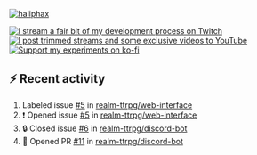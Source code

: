 [![haliphax](https://pbs.twimg.com/profile_banners/458808076/1545597092/1500x500)](https://haliphax.dev)

[![I stream a fair bit of my development process on Twitch](https://img.shields.io/twitch/status/haliphax?logo=twitch&style=for-the-badge)](https://twitch.tv/haliphax) &nbsp; [![I post trimmed streams and some exclusive videos to YouTube](https://img.shields.io/badge/youtube-watch-f00?logo=youtube&style=for-the-badge)](https://youtube.com/haliphaxyt) &nbsp; [![Support my experiments on ko-fi](https://img.shields.io/badge/kofi-support-ff5e5b?logo=ko-fi&style=for-the-badge)](https://ko-fi.com/haliphax)

## ⚡ Recent activity

<!--START_SECTION:activity-->

1.  Labeled issue [#5](https://github.com/realm-ttrpg/web-interface/issues/5) in [realm-ttrpg/web-interface](https://github.com/realm-ttrpg/web-interface)
2. ❗ Opened issue [#5](https://github.com/realm-ttrpg/web-interface/issues/5) in [realm-ttrpg/web-interface](https://github.com/realm-ttrpg/web-interface)
3. 🔒 Closed issue [#6](https://github.com/realm-ttrpg/discord-bot/issues/6) in [realm-ttrpg/discord-bot](https://github.com/realm-ttrpg/discord-bot)
4. 💪 Opened PR [#11](undefined) in [realm-ttrpg/discord-bot](https://github.com/realm-ttrpg/discord-bot)
<!--END_SECTION:activity-->

